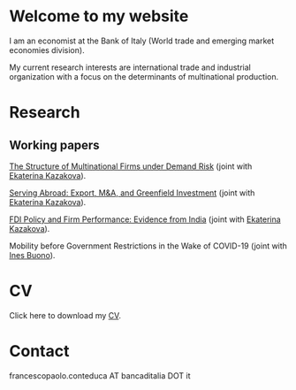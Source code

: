 # Welcome to my website

I am an economist at the Bank of Italy (World trade and emerging market economies division).

My current research interests are international trade and industrial organization with a focus on the determinants of multinational production.

# Research

## Working papers

<a href = "https://drive.google.com/file/d/12a7-yrnwIpMa19hrOaZMtwdSoxmmFGnP/view">The Structure of Multinational Firms under Demand Risk</a> (joint with <a href = "https://ekaterinakazakova.com/"> Ekaterina Kazakova</a>).

<a href = "https://drive.google.com/file/d/1rWhlbiC8pCSQvjzhEfCo6I7vKjZqfTow/view">Serving Abroad: Export, M&A, and Greenfield Investment</a> (joint with <a href = "https://ekaterinakazakova.com/"> Ekaterina Kazakova</a>).

<a href = "https://ekaterinakazakova.files.wordpress.com/2021/04/fdi-policy-and-firm-performance-evidence-from-india.pdf">FDI Policy and Firm Performance: Evidence from India</a> (joint with <a href = "https://ekaterinakazakova.com/"> Ekaterina Kazakova</a>).

Mobility before Government Restrictions in the Wake of COVID-19 (joint with <a href = "https://sites.google.com/site/inesbuono/home">Ines Buono</a>).


# CV

Click here to download my <a href="https://drive.google.com/file/d/1yV_mKnNQXStVgrQJPjPGlhg_NKAb7wz4/view?usp=sharing">CV</a>.

# Contact

francescopaolo.conteduca AT bancaditalia DOT it
